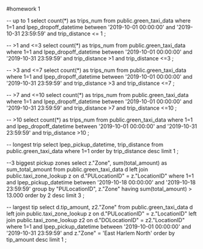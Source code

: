 #homework 1

-- up to 1
select count(*) as trips_num
from public.green_taxi_data 
where 1=1
and lpep_dropoff_datetime between '2019-10-01 00:00:00' and '2019-10-31 23:59:59'
and trip_distance <= 1
;

-- >1 and <=3
select count(*) as trips_num
from public.green_taxi_data 
where 1=1
and lpep_dropoff_datetime between '2019-10-01 00:00:00' and '2019-10-31 23:59:59'
and trip_distance >1 and trip_distance <=3
;

-- >3 and <=7
select count(*) as trips_num
from public.green_taxi_data 
where 1=1
and lpep_dropoff_datetime between '2019-10-01 00:00:00' and '2019-10-31 23:59:59'
and trip_distance >3 and trip_distance <=7
;


-- >7 and <=10
select count(*) as trips_num
from public.green_taxi_data 
where 1=1
and lpep_dropoff_datetime between '2019-10-01 00:00:00' and '2019-10-31 23:59:59'
and trip_distance >7 and trip_distance <=10
;

-- >10
select count(*) as trips_num
from public.green_taxi_data 
where 1=1
and lpep_dropoff_datetime between '2019-10-01 00:00:00' and '2019-10-31 23:59:59'
and trip_distance >10
;

-- longest trip
select  lpep_pickup_datetime, trip_distance
from public.green_taxi_data
where 1=1
order by trip_distance desc
limit 1
;

--3 biggest pickup zones
select z."Zone", sum(total_amount) as sum_total_amount
from public.green_taxi_data d
left join public.taxi_zone_lookup z
	on d."PULocationID" = z."LocationID"
where 1=1
and lpep_pickup_datetime between '2019-10-18 00:00:00' and '2019-10-18 23:59:59'
group by "PULocationID", z."Zone"
having sum(total_amount) > 13.000
order by 2 desc
limit 3
;

-- largest tip 
select d.tip_amount, z2."Zone"
from public.green_taxi_data d
left join public.taxi_zone_lookup z
	on d."PULocationID" = z."LocationID"
left join public.taxi_zone_lookup z2
	on d."DOLocationID" = z2."LocationID"
where 1=1
and lpep_pickup_datetime between '2019-10-01 00:00:00' and '2019-10-31 23:59:59'
and z."Zone" = 'East Harlem North'
order by tip_amount desc
limit 1
;



